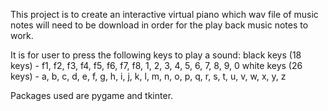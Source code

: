This project is to create an interactive virtual piano which wav file of music notes will need to be download in order for the play back music notes to work. 

It is for user to press the following keys to play a sound:
black keys (18 keys) - f1, f2, f3, f4, f5, f6, f7, f8, 1, 2, 3, 4, 5, 6, 7, 8, 9, 0
white keys (26 keys) - a, b, c, d, e, f, g, h, i, j, k, l, m, n, o, p, q, r, s, t, u, v, w, x, y, z

Packages used are pygame and tkinter.
